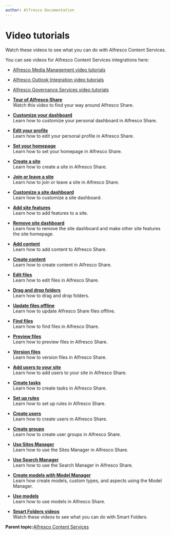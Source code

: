 ```yaml
---
author: Alfresco Documentation
---
```


# Video tutorials

Watch these videos to see what you can do with Alfresco Content Services.

You can see videos for Alfresco Content Services integrations here:

-   [Alfresco Media Management video tutorials](http://docs.alfresco.com/mm1.1/topics/mm-video-tutorials.html)
-   [Alfresco Outlook Integration video tutorials](http://docs.alfresco.com/outlook2.2/topics/Outlook-video-tutorials.html)
-   [Alfresco Governance Services video tutorials](http://docs.alfresco.com/ags2.7/topics/alfresco-video-tutorials-rm.html)

-   **[Tour of Alfresco Share](../concepts/alfresco-tutorial-02.md)**  
Watch this video to find your way around Alfresco Share.
-   **[Customize your dashboard](../concepts/alfresco-tutorial-01.md)**  
Learn how to customize your personal dashboard in Alfresco Share.
-   **[Edit your profile](../concepts/alfresco-tutorial-05.md)**  
Learn how to edit your personal profile in Alfresco Share.
-   **[Set your homepage](../concepts/alfresco-tutorial-26.md)**  
Learn how to set your homepage in Alfresco Share.
-   **[Create a site](../concepts/alfresco-tutorial-03.md)**  
Learn how to create a site in Alfresco Share.
-   **[Join or leave a site](../concepts/alfresco-tutorial-18.md)**  
Learn how to join or leave a site in Alfresco Share.
-   **[Customize a site dashboard](../concepts/alfresco-tutorial-06.md)**  
Learn how to customize a site dashboard.
-   **[Add site features](../concepts/alfresco-tutorial-07.md)**  
Learn how to add features to a site.
-   **[Remove site dashboard](../concepts/alfresco-tutorial-27.md)**  
Learn how to remove the site dashboard and make other site features the site homepage.
-   **[Add content](../concepts/alfresco-tutorial-04.md)**  
Learn how to add content to Alfresco Share.
-   **[Create content](../concepts/alfresco-tutorial-09.md)**  
Learn how to create content in Alfresco Share.
-   **[Edit files](../concepts/alfresco-tutorial-13.md)**  
Learn how to edit files in Alfresco Share.
-   **[Drag and drop folders](../concepts/alfresco-tutorial-28.md)**  
Learn how to drag and drop folders.
-   **[Update files offline](../concepts/alfresco-tutorial-08.md)**  
Learn how to update Alfresco Share files offline.
-   **[Find files](../concepts/alfresco-tutorial-14.md)**  
Learn how to find files in Alfresco Share.
-   **[Preview files](../concepts/alfresco-tutorial-19.md)**  
Learn how to preview files in Alfresco Share.
-   **[Version files](../concepts/alfresco-tutorial-23.md)**  
Learn how to version files in Alfresco Share.
-   **[Add users to your site](../concepts/alfresco-tutorial-12.md)**  
Learn how to add users to your site in Alfresco Share.
-   **[Create tasks](../concepts/alfresco-tutorial-17.md)**  
Learn how to create tasks in Alfresco Share.
-   **[Set up rules](../concepts/alfresco-tutorial-10.md)**  
Learn how to set up rules in Alfresco Share.
-   **[Create users](../concepts/alfresco-tutorial-21.md)**  
Learn how to create users in Alfresco Share.
-   **[Create groups](../concepts/alfresco-tutorial-22.md)**  
Learn how to create user groups in Alfresco Share.
-   **[Use Sites Manager](../concepts/alfresco-tutorial-11.md)**  
Learn how to use the Sites Manager in Alfresco Share.
-   **[Use Search Manager](../concepts/alfresco-tutorial-20.md)**  
Learn how to use the Search Manager in Alfresco Share.
-   **[Create models with Model Manager](../concepts/alfresco-tutorial-24.md)**  
Learn how create models, custom types, and aspects using the Model Manager.
-   **[Use models](../concepts/alfresco-tutorial-25.md)**  
Learn how to use models in Alfresco Share.
-   **[Smart Folders videos](../topics/smart-video-tutorials.md)**  
Watch these videos to see what you can do with Smart Folders.

**Parent topic:**[Alfresco Content Services](../concepts/welcome.md)

